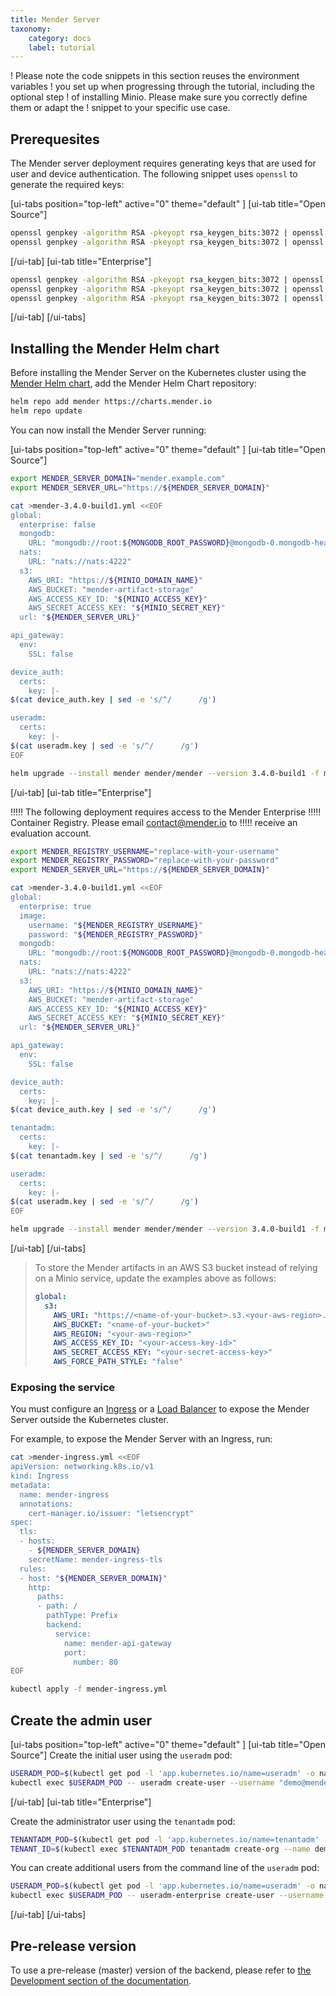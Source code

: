```yaml
---
title: Mender Server
taxonomy:
    category: docs
    label: tutorial
---
```


! Please note the code snippets in this section reuses the environment variables
! you set up when progressing through the tutorial, including the optional step
! of installing Minio. Please make sure you correctly define them or adapt the
! snippet to your specific use case.

## Prerequesites

The Mender server deployment requires generating keys that are used for user and
device authentication. The following snippet uses `openssl` to generate the
required keys:

[ui-tabs position="top-left" active="0" theme="default" ]
[ui-tab title="Open Source"]
```bash
openssl genpkey -algorithm RSA -pkeyopt rsa_keygen_bits:3072 | openssl rsa -out device_auth.key
openssl genpkey -algorithm RSA -pkeyopt rsa_keygen_bits:3072 | openssl rsa -out useradm.key
```
[/ui-tab]
[ui-tab title="Enterprise"]
```bash
openssl genpkey -algorithm RSA -pkeyopt rsa_keygen_bits:3072 | openssl rsa -out device_auth.key
openssl genpkey -algorithm RSA -pkeyopt rsa_keygen_bits:3072 | openssl rsa -out useradm.key
openssl genpkey -algorithm RSA -pkeyopt rsa_keygen_bits:3072 | openssl rsa -out tenantadm.key
```
[/ui-tab]
[/ui-tabs]


## Installing the Mender Helm chart

Before installing the Mender Server on the Kubernetes cluster using the
[Mender Helm chart](https://github.com/mendersoftware/mender-helm), add the
Mender Helm Chart repository:

```bash
helm repo add mender https://charts.mender.io
helm repo update
```

You can now install the Mender Server running:

[ui-tabs position="top-left" active="0" theme="default" ]
[ui-tab title="Open Source"]
<!--AUTOVERSION: "cat >mender-%.yml <<EOF"/integration "helm upgrade --install mender mender/mender --version % -f mender-%.yml"/integration -->
```bash
export MENDER_SERVER_DOMAIN="mender.example.com"
export MENDER_SERVER_URL="https://${MENDER_SERVER_DOMAIN}"

cat >mender-3.4.0-build1.yml <<EOF
global:
  enterprise: false
  mongodb:
    URL: "mongodb://root:${MONGODB_ROOT_PASSWORD}@mongodb-0.mongodb-headless.default.svc.cluster.local:27017,mongodb-1.mongodb-headless.default.svc.cluster.local:27017"
  nats:
    URL: "nats://nats:4222"
  s3:
    AWS_URI: "https://${MINIO_DOMAIN_NAME}"
    AWS_BUCKET: "mender-artifact-storage"
    AWS_ACCESS_KEY_ID: "${MINIO_ACCESS_KEY}"
    AWS_SECRET_ACCESS_KEY: "${MINIO_SECRET_KEY}"
  url: "${MENDER_SERVER_URL}"

api_gateway:
  env:
    SSL: false

device_auth:
  certs:
    key: |-
$(cat device_auth.key | sed -e 's/^/      /g')

useradm:
  certs:
    key: |-
$(cat useradm.key | sed -e 's/^/      /g')
EOF

helm upgrade --install mender mender/mender --version 3.4.0-build1 -f mender-3.4.0-build1.yml
```
[/ui-tab]
[ui-tab title="Enterprise"]


!!!!! The following deployment requires access to the Mender Enterprise
!!!!! Container Registry. Please email [contact@mender.io](mailto:contact@mender.io) to
!!!!! receive an evaluation account.


<!--AUTOVERSION: "cat >mender-%.yml <<EOF"/integration "helm upgrade --install mender mender/mender --version % -f mender-%.yml"/integration -->
```bash
export MENDER_REGISTRY_USERNAME="replace-with-your-username"
export MENDER_REGISTRY_PASSWORD="replace-with-your-password"
export MENDER_SERVER_URL="https://${MENDER_SERVER_DOMAIN}"

cat >mender-3.4.0-build1.yml <<EOF
global:
  enterprise: true
  image:
    username: "${MENDER_REGISTRY_USERNAME}"
    password: "${MENDER_REGISTRY_PASSWORD}"
  mongodb:
    URL: "mongodb://root:${MONGODB_ROOT_PASSWORD}@mongodb-0.mongodb-headless.default.svc.cluster.local:27017,mongodb-1.mongodb-headless.default.svc.cluster.local:27017"
  nats:
    URL: "nats://nats:4222"
  s3:
    AWS_URI: "https://${MINIO_DOMAIN_NAME}"
    AWS_BUCKET: "mender-artifact-storage"
    AWS_ACCESS_KEY_ID: "${MINIO_ACCESS_KEY}"
    AWS_SECRET_ACCESS_KEY: "${MINIO_SECRET_KEY}"
  url: "${MENDER_SERVER_URL}"

api_gateway:
  env:
    SSL: false

device_auth:
  certs:
    key: |-
$(cat device_auth.key | sed -e 's/^/      /g')

tenantadm:
  certs:
    key: |-
$(cat tenantadm.key | sed -e 's/^/      /g')

useradm:
  certs:
    key: |-
$(cat useradm.key | sed -e 's/^/      /g')
EOF

helm upgrade --install mender mender/mender --version 3.4.0-build1 -f mender-3.4.0-build1.yml
```
[/ui-tab]
[/ui-tabs]

> To store the Mender artifacts in an AWS S3 bucket instead of relying on a Minio service, update
> the examples above as follows:
>
> ```yaml
> global:
>   s3:
>     AWS_URI: "https://<name-of-your-bucket>.s3.<your-aws-region>.amazonaws.com"
>     AWS_BUCKET: "<name-of-your-bucket>"
>     AWS_REGION: "<your-aws-region>"
>     AWS_ACCESS_KEY_ID: "<your-access-key-id>"
>     AWS_SECRET_ACCESS_KEY: "<your-secret-access-key>"
>     AWS_FORCE_PATH_STYLE: "false"
> ```

### Exposing the service

You must configure
an [Ingress](https://kubernetes.io/docs/concepts/services-networking/ingress/) or a
[Load Balancer](https://kubernetes.io/docs/concepts/services-networking/service/#loadbalancer)
to expose the Mender Server outside the Kubernetes cluster.

For example, to expose the Mender Server with an Ingress, run:

```bash
cat >mender-ingress.yml <<EOF
apiVersion: networking.k8s.io/v1
kind: Ingress
metadata:
  name: mender-ingress
  annotations:
    cert-manager.io/issuer: "letsencrypt"
spec:
  tls:
  - hosts:
    - ${MENDER_SERVER_DOMAIN}
    secretName: mender-ingress-tls
  rules:
  - host: "${MENDER_SERVER_DOMAIN}"
    http:
      paths:
      - path: /
        pathType: Prefix
        backend:
          service:
            name: mender-api-gateway
            port:
              number: 80
EOF

kubectl apply -f mender-ingress.yml
```

## Create the admin user

[ui-tabs position="top-left" active="0" theme="default" ]
[ui-tab title="Open Source"]
Create the initial user using the `useradm` pod:
```bash
USERADM_POD=$(kubectl get pod -l 'app.kubernetes.io/name=useradm' -o name | head -1)
kubectl exec $USERADM_POD -- useradm create-user --username "demo@mender.io" --password "demodemo"
```
[/ui-tab]
[ui-tab title="Enterprise"]

Create the administrator user using the `tenantadm` pod:
```bash
TENANTADM_POD=$(kubectl get pod -l 'app.kubernetes.io/name=tenantadm' -o name | head -1)
TENANT_ID=$(kubectl exec $TENANTADM_POD tenantadm create-org --name demo --username "admin@mender.io" --password "adminadmin" --plan enterprise)
```

You can create additional users from the command line of the `useradm` pod:

```bash
USERADM_POD=$(kubectl get pod -l 'app.kubernetes.io/name=useradm' -o name | head -1)
kubectl exec $USERADM_POD -- useradm-enterprise create-user --username "demo@mender.io" --password "demodemo" --tenant-id $TENANT_ID
```
[/ui-tab]
[/ui-tabs]

## Pre-release version

<!--AUTOVERSION: "pre-release (%)"/ignore-->
To use a pre-release (master) version of the backend, please refer to [the Development section of
the
documentation](https://docs.mender.io/development/server-installation/production-installation-with-kubernetes/mender-server).

